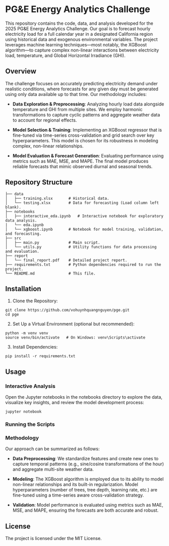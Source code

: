 # PG&E Energy Analytics Challenge
This repository contains the code, data, and analysis developed for the 2025 PG&E Energy Analytics Challenge. Our goal is to forecast hourly electricity load for a full calendar year in a designated California region using historical data and exogenous environmental variables. The project leverages machine learning techniques—most notably, the XGBoost algorithm—to capture complex non-linear interactions between electricity load, temperature, and Global Horizontal Irradiance (GHI).

## Overview
The challenge focuses on accurately predicting electricity demand under realistic conditions, where forecasts for any given day must be generated using only data available up to that time. Our methodology includes:

* **Data Exploration & Preprocessing**:
Analyzing hourly load data alongside temperature and GHI from multiple sites. We employ harmonic transformations to capture cyclic patterns and aggregate weather data to account for regional effects.

* **Model Selection & Training**:
Implementing an XGBoost regressor that is fine-tuned via time-series cross-validation and grid search over key hyperparameters. This model is chosen for its robustness in modeling complex, non-linear relationships.

* **Model Evaluation & Forecast Generation**:
Evaluating performance using metrics such as MAE, MSE, and MAPE. The final model produces reliable forecasts that mimic observed diurnal and seasonal trends.

## Repository Structure

```
├── data
│   ├── training.xlsx       # Historical data.
│   └── testing.xlsx        # Data for forecasting (Load column left blank).
├── notebooks
│   ├── interactive_eda.ipynb   # Interactive notebook for exploratory data analysis.
|   └── eda.ipynb
│   └── xgboost.ipynb       # Notebook for model training, validation, and forecasting.
├── src
│   ├── main.py             # Main script.
│   └── utils.py            # Utility functions for data processing and evaluation.
├── report
│   └── final_report.pdf    # Detailed project report.
├── requirements.txt        # Python dependencies required to run the project.
└── README.md               # This file.
```

## Installation
1. Clone the Repository:

```
git clone https://github.com/vohuynhquangnguyen/pge.git
cd pge
```

2. Set Up a Virtual Environment (optional but recommended):

```
python -m venv venv
source venv/bin/activate   # On Windows: venv\Scripts\activate
```

3. Install Dependencies:

```
pip install -r requirements.txt
```

## Usage
### Interactive Analysis
Open the Jupyter notebooks in the notebooks directory to explore the data, visualize key insights, and review the model development process:

```
jupyter notebook
```

### Running the Scripts

### Methodology
Our approach can be summarized as follows:
* **Data Preprocessing**:
We standardize features and create new ones to capture temporal patterns (e.g., sine/cosine transformations of the hour) and aggregate multi-site weather data.

* **Modeling**:
The XGBoost algorithm is employed due to its ability to model non-linear relationships and its built-in regularization. Model hyperparameters (number of trees, tree depth, learning rate, etc.) are fine-tuned using a time-series aware cross-validation strategy.

* **Validation**:
Model performance is evaluated using metrics such as MAE, MSE, and MAPE, ensuring the forecasts are both accurate and robust.

## License
The project is licensed under the MIT License.